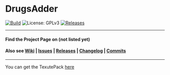 # DrugsAdder
[![Build](https://github.com/Darkfinst12/DrugsAdder/actions/workflows/gradle-publish.yml/badge.svg)](https://github.com/Darkfinst12/DrugsAdder/actions/workflows/gradle-publish.yml)
![License: GPLv3](https://img.shields.io/badge/license-GPLv3-blue)
[![Releases](https://img.shields.io/github/v/release/Darkfinst12/DrugsAdder)](https://github.com/Darkfinst12/DrugsAdder/releases/latest)


***

#### Find the Project Page on (not listed yet)

#### Also see [Wiki](https://github.com/Darkfinst12/DrugsAdder/wiki) | [Issues](https://github.com/Darkfinst12/DrugsAdder/issues) | [Releases](https://github.com/Darkfinst12/DrugsAdder/releases) | [Changelog](https://github.com/Darkfinst12/DrugsAdder/wiki/changelog) | [Commits](https://github.com/Darkfinst12/DrugsAdder/commits/master)

***

You can get the TexutePack [here](https://bit.ly/3ZEHBMs)
